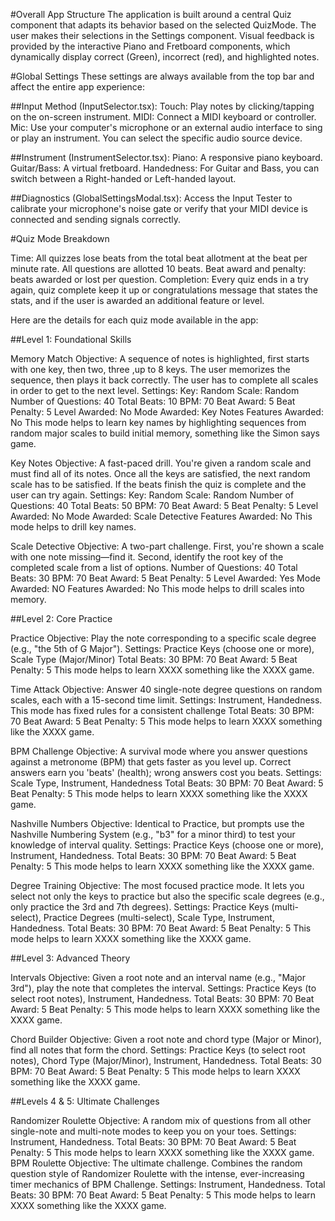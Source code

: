 #Overall App Structure
The application is built around a central Quiz component that adapts its behavior based on the selected QuizMode. The user makes their selections in the Settings component. Visual feedback is provided by the interactive Piano and Fretboard components, which dynamically display correct (Green), incorrect (red), and highlighted notes. 

#Global Settings
These settings are always available from the top bar and affect the entire app experience:

##Input Method (InputSelector.tsx):
Touch: Play notes by clicking/tapping on the on-screen instrument.
MIDI: Connect a MIDI keyboard or controller.
Mic: Use your computer's microphone or an external audio interface to sing or play an instrument. You can select the specific audio source device.

##Instrument (InstrumentSelector.tsx):
Piano: A responsive piano keyboard.
Guitar/Bass: A virtual fretboard.
Handedness: For Guitar and Bass, you can switch between a Right-handed or Left-handed layout.

##Diagnostics (GlobalSettingsModal.tsx):
Access the Input Tester to calibrate your microphone's noise gate or verify that your MIDI device is connected and sending signals correctly.

#Quiz Mode Breakdown

Time: All quizzes lose beats from the total beat allotment at the beat per minute rate. 
All questions are allotted 10 beats.
Beat award and penalty: beats awarded or lost per question.
Completion: Every quiz ends in a try again, quiz complete keep it up or congratulations message that states the
stats, and if the user is awarded an additional feature or level.

Here are the details for each quiz mode available in the app:

##Level 1: Foundational Skills

Memory Match
Objective: A sequence of notes is highlighted, first starts with one key, then two, three ,up to 8 keys. The user memorizes the sequence, then plays it back correctly. The user has to complete all scales in order to get to the next level. 
Settings: 
Key: Random
Scale: Random
Number of Questions: 40
Total Beats: 10
BPM: 70
Beat Award: 5
Beat Penalty: 5 
Level Awarded: No
Mode Awarded: Key Notes
Features Awarded: No
This mode helps to learn key names by highlighting sequences from random major scales to build initial memory, something like the Simon says game. 

Key Notes
Objective: A fast-paced drill. You're given a random scale and must find all of its notes. Once all the keys are satisfied, the next random scale has to be satisfied. If the beats finish the quiz is complete and the user can try again. 
Settings: 
Key: Random
Scale: Random
Number of Questions: 40
Total Beats: 50
BPM: 70
Beat Award: 5
Beat Penalty: 5 
Level Awarded: No
Mode Awarded: Scale Detective
Features Awarded: No
This mode helps to drill key names. 

Scale Detective
Objective: A two-part challenge. First, you're shown a scale with one note missing—find it. Second, identify the root key of the completed scale from a list of options.
Number of Questions: 40
Total Beats: 30
BPM: 70
Beat Award: 5
Beat Penalty: 5
Level Awarded: Yes
Mode Awarded: NO
Features Awarded: No
This mode helps to drill scales into memory.

##Level 2: Core Practice

Practice
Objective: Play the note corresponding to a specific scale degree (e.g., "the 5th of G Major").
Settings: Practice Keys (choose one or more), Scale Type (Major/Minor)
Total Beats: 30
BPM: 70
Beat Award: 5
Beat Penalty: 5 
This mode helps to learn XXXX something like the XXXX game.  

Time Attack
Objective: Answer 40 single-note degree questions on random scales, each with a 15-second time limit.
Settings: Instrument, Handedness. This mode has fixed rules for a consistent challenge
Total Beats: 30
BPM: 70
Beat Award: 5
Beat Penalty: 5 
This mode helps to learn XXXX something like the XXXX game. 

BPM Challenge
Objective: A survival mode where you answer questions against a metronome (BPM) that gets faster as you level up. Correct answers earn you 'beats' (health); wrong answers cost you beats.
Settings: Scale Type, Instrument, Handedness
Total Beats: 30
BPM: 70
Beat Award: 5
Beat Penalty: 5 
This mode helps to learn XXXX something like the XXXX game. 

Nashville Numbers
Objective: Identical to Practice, but prompts use the Nashville Numbering System (e.g., "b3" for a minor third) to test your knowledge of interval quality.
Settings: Practice Keys (choose one or more), Instrument, Handedness.
Total Beats: 30
BPM: 70
Beat Award: 5
Beat Penalty: 5 
This mode helps to learn XXXX something like the XXXX game.  

Degree Training
Objective: The most focused practice mode. It lets you select not only the keys to practice but also the specific scale degrees (e.g., only practice the 3rd and 7th degrees).
Settings: Practice Keys (multi-select), Practice Degrees (multi-select), Scale Type, Instrument, Handedness.
Total Beats: 30
BPM: 70
Beat Award: 5
Beat Penalty: 5 
This mode helps to learn XXXX something like the XXXX game. 

##Level 3: Advanced Theory

Intervals
Objective: Given a root note and an interval name (e.g., "Major 3rd"), play the note that completes the interval.
Settings: Practice Keys (to select root notes), Instrument, Handedness.
Total Beats: 30
BPM: 70
Beat Award: 5
Beat Penalty: 5 
This mode helps to learn XXXX something like the XXXX game. 

Chord Builder
Objective: Given a root note and chord type (Major or Minor), find all notes that form the chord.
Settings: Practice Keys (to select root notes), Chord Type (Major/Minor), Instrument, Handedness.
Total Beats: 30
BPM: 70
Beat Award: 5
Beat Penalty: 5 
This mode helps to learn XXXX something like the XXXX game. 

##Levels 4 & 5: Ultimate Challenges

Randomizer Roulette
Objective: A random mix of questions from all other single-note and multi-note modes to keep you on your toes.
Settings: Instrument, Handedness.
Total Beats: 30
BPM: 70
Beat Award: 5
Beat Penalty: 5 
This mode helps to learn XXXX something like the XXXX game. 
BPM Roulette
Objective: The ultimate challenge. Combines the random question style of Randomizer Roulette with the intense, ever-increasing timer mechanics of BPM Challenge.
Settings: Instrument, Handedness.
Total Beats: 30
BPM: 70
Beat Award: 5
Beat Penalty: 5 
This mode helps to learn XXXX something like the XXXX game.  

